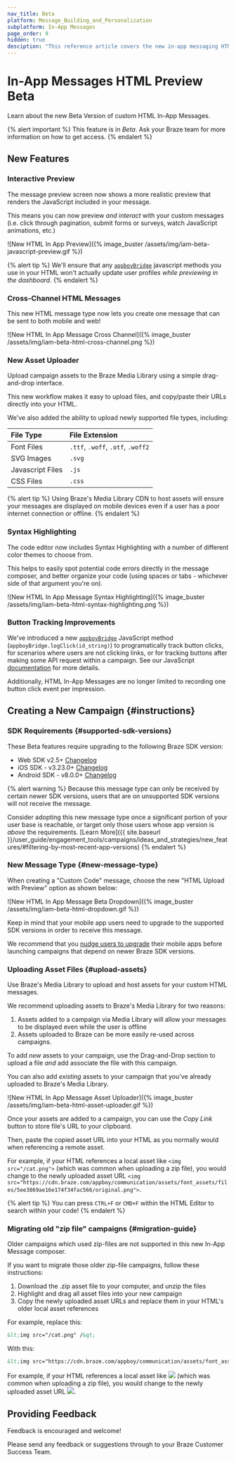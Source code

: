 ```yaml
---
nav_title: Beta
platform: Message_Building_and_Personalization
subplatform: In-App Messages
page_order: 9
hidden: true
desciption: "This reference article covers the new in-app messaging HTML Preview feature."
---
```


# In-App Messages HTML Preview Beta

Learn about the new Beta Version of custom HTML In-App Messages.

{% alert important %}
This feature is in *Beta*. Ask your Braze team for more information on how to get access.
{% endalert %}

## New Features

### Interactive Preview

The message preview screen now shows a more realistic preview that renders the JavaScript included in your message.

This means you can now preview _and interact_ with your custom messages (i.e. click through pagination, submit forms or surveys, watch JavaScript animations, etc.)

![New HTML In App Preview]({% image_buster /assets/img/iam-beta-javascript-preview.gif %})

{% alert tip %}
We'll ensure that any [`appboyBridge`]({{site.baseurl}}/user_guide/message_building_by_channel/in-app_messages/customize/#javascript-bridge) javascript methods you use in your HTML won't actually update user profiles _while previewing in the dashboard_.
{% endalert %}


### Cross-Channel HTML Messages

This new HTML message type now lets you create one message that can be sent to both mobile and web!

![New HTML In App Message Cross Channel]({% image_buster /assets/img/iam-beta-html-cross-channel.png %})

### New Asset Uploader

Upload campaign assets to the Braze Media Library using a simple drag-and-drop interface.

This new workflow makes it easy to upload files, and copy/paste their URLs directly into your HTML.

We've also added the ability to upload newly supported file types, including:

| File Type | File Extension|
| :-------- | :------------ |
| Font Files| `.ttf`, `.woff`, `.otf`, `.woff2`|
| SVG Images| `.svg`|
| Javascript Files| `.js`|
| CSS Files| `.css`|

{% alert tip %}
Using Braze's Media Library CDN to host assets will ensure your messages are displayed on mobile devices even if a user has a poor internet connection or offline.
{% endalert %}

### Syntax Highlighting

The code editor now includes Syntax Highlighting with a number of different color themes to choose from.

This helps to easily spot potential code errors directly in the message composer, and better organize your code (using spaces or tabs - whichever side of that argument you're on).

![New HTML In App Message Syntax Highlighting]({% image_buster /assets/img/iam-beta-html-syntax-highlighting.png %})

### Button Tracking Improvements

We've introduced a new [`appboyBridge`][1] JavaScript method (`appboyBridge.logClick(id_string)`) to programatically track button clicks, for scenarios where users are not clicking links, or for tracking buttons after making some API request within a campaign. See our JavaScript [documentation]({{site.baseurl}}/user_guide/message_building_by_channel/in-app_messages/customize/#javascript-bridge) for more details.

Additionally, HTML In-App Messages are no longer limited to recording one button click event per impression.

## Creating a New Campaign {#instructions}

### SDK Requirements {#supported-sdk-versions}

These Beta features require upgrading to the following Braze SDK version:

* Web SDK v2.5+ [Changelog]({{site.baseurl}}/developer_guide/platform_integration_guides/web/changelog/#250)
* iOS SDK - v3.23.0+ [Changelog]({{site.baseurl}}/developer_guide/platform_integration_guides/ios/changelog/#3230)
* Android SDK - v8.0.0+ [Changelog]({{site.baseurl}}/developer_guide/platform_integration_guides/android/changelog/#800)

{% alert warning %}
Because this message type can only be received by certain newer SDK versions, users that are on unsupported SDK versions will not receive the message. 


Consider adopting this new message type once a significant portion of your user base is reachable, or target only those users whose app version is _above_ the requirements. [Learn More]({{ site.baseurl }}/user_guide/engagement_tools/campaigns/ideas_and_strategies/new_features/#filtering-by-most-recent-app-versions)
{% endalert %}

### New Message Type {#new-message-type}

When creating a "Custom Code" message, choose the new "HTML Upload with Preview" option as shown below:

![New HTML In App Message Beta Dropdown]({% image_buster /assets/img/iam-beta-html-dropdown.gif %})

Keep in mind that your mobile app users need to upgrade to the supported SDK versions in order to receive this message. 

We recommend that you [nudge users to upgrade]({{site.baseurl}}/user_guide/engagement_tools/campaigns/ideas_and_strategies/new_features/) their mobile apps before launching campaigns that depend on newer Braze SDK versions. 

### Uploading Asset Files {#upload-assets}

Use Braze's Media Library to upload and host assets for your custom HTML messages.

We recommend uploading assets to Braze's Media Library for two reasons:

1. Assets added to a campaign via Media Library will allow your messages to be displayed even while the user is offline
2. Assets uploaded to Braze can be more easily re-used across campaigns.

To add _new_ assets to your campaign, use the Drag-and-Drop section to upload a file _and_ add associate the file with this campaign.

You can also add _existing_ assets to your campaign that you've already uploaded to Braze's Media Library.

![New HTML In App Message Asset Uploader]({% image_buster /assets/img/iam-beta-html-asset-uploader.gif %})

Once your assets are added to a campaign, you can use the _Copy Link_ button to store file's URL to your clipboard.

Then, paste the copied asset URL into your HTML as you normally would when referencing a remote asset.

For example, if your HTML references a local asset like `<img src="/cat.png">` (which was common when uploading a zip file), you would change to the newly uploaded asset URL `<img src="https://cdn.braze.com/appboy/communication/assets/font_assets/files/5ee3869ae16e174f34fac566/original.png">`. 

{% alert tip %}
You can press `CTRL+F` or `CMD+F` within the HTML Editor to search within your code!
{% endalert %}

### Migrating old "zip file" campaigns {#migration-guide}

Older campaigns which used zip-files are not supported in this new In-App Message composer.

If you want to migrate those older zip-file campaigns, follow these instructions:

1. Download the .zip asset file to your computer, and unzip the files
2. Highlight and drag all asset files into your new campaign
3. Copy the newly uploaded asset URLs and replace them in your HTML's older local asset references

For example, replace this:

```html
&lt;img src="/cat.png" /&gt;
```

With this:

```html
&lt;img src="https://cdn.braze.com/appboy/communication/assets/font_assets/files/5ee3869ae16e174f34fac566/original.png" &gt;
```

For example, if your HTML references a local asset like <img src="/cat.png"> (which was common when uploading a zip file), you would change to the newly uploaded asset URL <img src="https://cdn.braze.com/appboy/communication/assets/image_assets/images/55ef23b46461733bd00d0000/original.?1441735604">.

## Providing Feedback

Feedback is encouraged and welcome! 

Please send any feedback or suggestions through to your Braze Customer Success Team.

[1]: {{site.baseurl}}/user_guide/message_building_by_channel/in-app_messages/customize/#javascript-bridge
